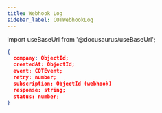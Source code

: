 ```yaml
---
title: Webhook Log
sidebar_label: COTWebhookLog
---
```

import useBaseUrl from '@docusaurus/useBaseUrl';

```json
{
  company: ObjectId;
  createdAt: ObjectId;
  event: COTEvent;
  retry: number;
  subscription: ObjectId (webhook)
  response: string;
  status: number;
}

```